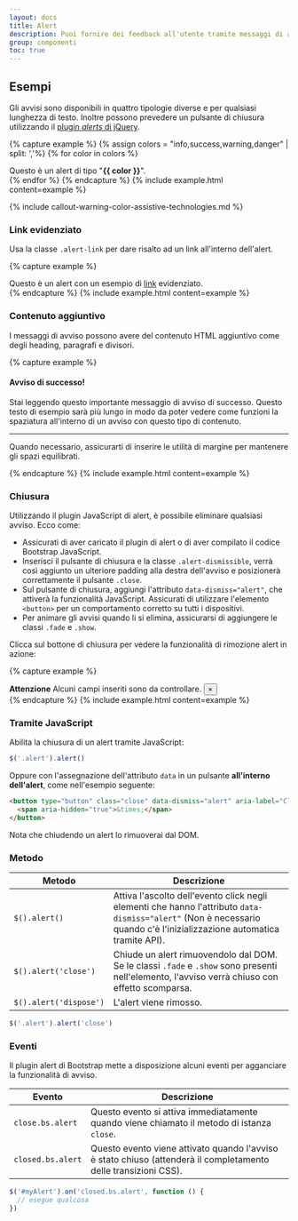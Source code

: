 ```yaml
---
layout: docs
title: Alert
description: Puoi fornire dei feedback all'utente tramite messaggi di avviso.
group: componenti
toc: true
---
```


## Esempi

Gli avvisi sono disponibili in quattro tipologie diverse e per qualsiasi lunghezza di testo. Inoltre possono prevedere un pulsante di chiusura utilizzando il [plugin _alerts_ di jQuery](#chiusura).

{% capture example %}
{% assign colors = "info,success,warning,danger" | split: ','%}
{% for color in colors %}

<div class="alert alert-{{color}}" role="alert">
  Questo è un alert di tipo "<b>{{ color }}</b>".
</div>{% endfor %}
{% endcapture %}
{% include example.html content=example %}

{% include callout-warning-color-assistive-technologies.md %}

### Link evidenziato

Usa la classe `.alert-link` per dare risalto ad un link all'interno dell'alert.

{% capture example %}

<div class="alert alert-danger" role="alert">
  Questo è un alert con un esempio di <a href="#" class="alert-link">link</a> evidenziato.
</div>
{% endcapture %}
{% include example.html content=example %}

### Contenuto aggiuntivo

I messaggi di avviso possono avere del contenuto HTML aggiuntivo come degli heading, paragrafi e divisori.

{% capture example %}

<div class="alert alert-success" role="alert">
  <h4 class="alert-heading">Avviso di successo!</h4>
  <p>Stai leggendo questo importante messaggio di avviso di successo. Questo testo di esempio sarà più lungo in modo da poter vedere come funzioni la spaziatura all'interno di un avviso con questo tipo di contenuto.</p>
  <hr>
  <p class="mb-0">Quando necessario, assicurarti di inserire le utilità di margine per mantenere gli spazi equilibrati.</p>
</div>
{% endcapture %}
{% include example.html content=example %}

### Chiusura

Utilizzando il plugin JavaScript di alert, è possibile eliminare qualsiasi avviso. Ecco come:

- Assicurati di aver caricato il plugin di alert o di aver compilato il codice Bootstrap JavaScript.
- Inserisci il pulsante di chiusura e la classe `.alert-dismissible`, verrà così aggiunto un ulteriore padding alla destra dell'avviso e posizionerà correttamente il pulsante `.close`.
- Sul pulsante di chiusura, aggiungi l'attributo `data-dismiss="alert"`, che attiverà la funzionalità JavaScript. Assicurati di utilizzare l'elemento `<button>` per un comportamento corretto su tutti i dispositivi.
- Per animare gli avvisi quando li si elimina, assicurarsi di aggiungere le classi `.fade` e `.show`.

Clicca sul bottone di chiusura per vedere la funzionalità di rimozione alert in azione:

{% capture example %}

<div class="alert alert-warning alert-dismissible fade show" role="alert">
  <strong>Attenzione</strong> Alcuni campi inseriti sono da controllare.
  <button type="button" class="close" data-dismiss="alert" aria-label="Chiudi avviso">
    <span aria-hidden="true">&times;</span>
  </button>
</div>
{% endcapture %}
{% include example.html content=example %}

### Tramite JavaScript

Abilita la chiusura di un alert tramite JavaScript:

```js
$('.alert').alert()
```

Oppure con l'assegnazione dell'attributo `data` in un pulsante **all'interno dell'alert**, come nell'esempio seguente:

```html
<button type="button" class="close" data-dismiss="alert" aria-label="Close">
  <span aria-hidden="true">&times;</span>
</button>
```

Nota che chiudendo un alert lo rimuoverai dal DOM.

### Metodo

| Metodo                 | Descrizione                                                                                                                                                             |
| ---------------------- | ----------------------------------------------------------------------------------------------------------------------------------------------------------------------- |
| `$().alert()`          | Attiva l'ascolto dell'evento click negli elementi che hanno l'attributo `data-dismiss="alert"` (Non è necessario quando c'è l'inizializzazione automatica tramite API). |
| `$().alert('close')`   | Chiude un alert rimuovendolo dal DOM. Se le classi `.fade` e `.show` sono presenti nell'elemento, l'avviso verrà chiuso con effetto scomparsa.                          |
| `$().alert('dispose')` | L'alert viene rimosso.                                                                                                                                                  |

```js
$('.alert').alert('close')
```

### Eventi

Il plugin alert di Bootstrap mette a disposizione alcuni eventi per agganciare la funzionalità di avviso.

| Evento            | Descrizione                                                                                                     |
| ----------------- | --------------------------------------------------------------------------------------------------------------- |
| `close.bs.alert`  | Questo evento si attiva immediatamente quando viene chiamato il metodo di istanza <code>close</code>.           |
| `closed.bs.alert` | Questo evento viene attivato quando l'avviso è stato chiuso (attenderà il completamento delle transizioni CSS). |

```js
$('#myAlert').on('closed.bs.alert', function () {
  // esegue qualcosa
})
```
